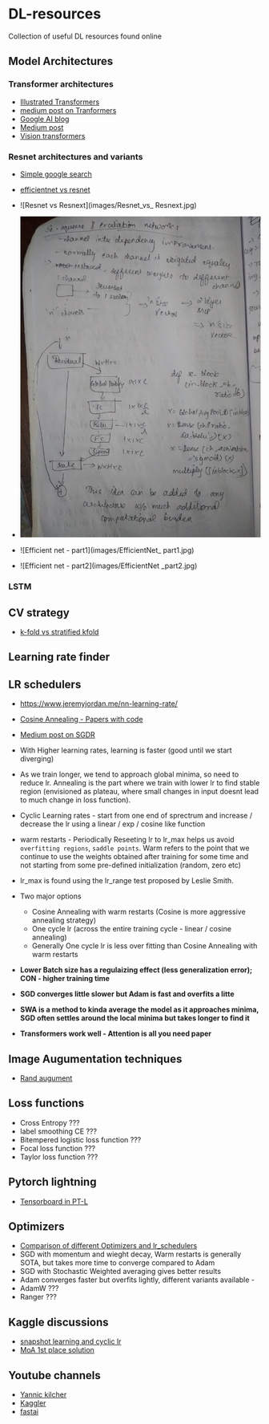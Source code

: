 # DL-resources
Collection of useful DL resources found online


## Model Architectures

### Transformer architectures
- [Illustrated Transformers](http://jalammar.github.io/illustrated-transformer/)
- [medium post on Tranformers](https://medium.com/inside-machine-learning/what-is-a-transformer-d07dd1fbec04)
- [Google AI blog](https://ai.googleblog.com/2017/08/transformer-novel-neural-network.html)
- [Medium post](https://towardsdatascience.com/attention-is-all-you-need-discovering-the-transformer-paper-73e5ff5e0634)
- [Vision transformers](https://towardsdatascience.com/are-you-ready-for-vision-transformer-vit-c9e11862c539)

### Resnet architectures and variants
- [Simple google search](https://www.google.com/search?q=resnest+vs+resnet&oq=resnest+vs+resnet&aqs=chrome..69i57.8285j0j1&sourceid=chrome&ie=UTF-8)
- [efficientnet vs resnet](https://www.google.com/search?sxsrf=ALeKk036AhcaMIAokeRmDgNNIimBiwpANA%3A1610412708874&ei=pPL8X-3rNIOO4-EPq4qzyAU&q=efficientnet+vs+resnet&oq=efficie&gs_lcp=CgZwc3ktYWIQAxgBMgsIABCxAxDJAxCRAjIECAAQQzIFCAAQkQIyBwgAELEDEEMyBAgAEEMyBwgAELEDEEMyAggAMgIIADICCAAyAggAOgQIABBHOgQIIxAnOggIABDJAxCRAjoICAAQsQMQgwE6DgguELEDEIMBEMcBEKMCOggILhCxAxCDAToFCAAQsQNQ7pUBWMSfAWDRqgFoAHAEeAGAAaYCiAGkBpIBBTYuMC4xmAEAoAEBqgEHZ3dzLXdpesgBCMABAQ&sclient=psy-ab)

- ![Resnet vs Resnext](images/Resnet_vs_ Resnext.jpg)
- ![Squeeze and excitation](images/squeeze_excitation.jpg)
- ![Efficient net - part1](images/EfficientNet_ part1.jpg)
- ![Efficient net - part2](images/EfficientNet _part2.jpg)

### LSTM



## CV strategy
- [k-fold vs stratified kfold](https://www.google.com/search?q=when+to+use+kfold+and+when+to+use+stratified+k+fold&oq=when+to+use+kfold+and+when+to+use+stratified+k+fold&aqs=chrome..69i57.12117j0j1&sourceid=chrome&ie=UTF-8)

## Learning rate finder


## LR schedulers
- https://www.jeremyjordan.me/nn-learning-rate/
- [Cosine Annealing - Papers with code](https://paperswithcode.com/method/cosine-annealing)
- [Medium post on SGDR](https://towardsdatascience.com/https-medium-com-reina-wang-tw-stochastic-gradient-descent-with-restarts-5f511975163)

- With Higher learning rates, learning is faster (good until we start diverging)
- As we train longer, we tend to approach global minima, so need to reduce lr. Annealing is the part where we train with lower lr to find stable region (envisioned as plateau, where small changes in input doesnt lead to much change in loss function).
- Cyclic Learning rates - start from one end of sprectrum and increase / decrease the lr using a linear / exp / cosine like function
- warm restarts - Periodically Reseeting lr to lr_max helps us avoid `overfitting regions`, `saddle points`. Warm refers to the point that we continue to use the weights obtained after training for some time and not starting from some pre-defined initialization (random, zero etc)
- lr_max is found using the lr_range test proposed by Leslie Smith. 
- Two major options 
	- Cosine Annealing with warm restarts (Cosine is more aggressive annealing strategy)
	- One cycle lr (across the entire training cycle - linear / cosine annealing)
	- Generally One cycle lr is less over fitting than Cosine Annealing with warm restarts

- **Lower Batch size has a regulaizing effect (less generalization error); CON - higher training time**
- **SGD converges little slower but Adam is fast and overfits a litte**
- **SWA is a method to kinda average the model as it approaches minima, SGD often settles around the local minima but takes longer to find it**
- **Transformers work well - Attention is all you need paper**

## Image Augumentation techniques
- [Rand augument](https://github.com/ildoonet/pytorch-randaugment)

## Loss functions
- Cross Entropy ???
- label smoothing CE ???
- Bitempered logistic loss function ???
- Focal loss function ???
- Taylor loss function ???


## Pytorch lightning
- [Tensorboard in PT-L](https://learnopencv.com/tensorboard-with-pytorch-lightning/)

## Optimizers

- [Comparison of different Optimizers and lr_schedulers](https://medium.com/vitalify-asia/whats-up-with-deep-learning-optimizers-since-adam-5c1d862b9db0)
- SGD with momentum and wieght decay, Warm restarts is generally SOTA, but takes more time to converge compared to Adam
- SGD with Stochastic Weighted averaging gives better results 
- Adam converges faster but overfits lightly, different variants available - 
- AdamW ???
- Ranger ???


## Kaggle discussions
- [snapshot learning and cyclic lr](https://www.kaggle.com/c/tgs-salt-identification-challenge/discussion/65347)
- [MoA 1st place solution](https://www.kaggle.com/c/lish-moa/discussion/201510#1102840)


## Youtube channels
- [Yannic kilcher](https://www.youtube.com/c/YannicKilcher/playlists)
- [Kaggler](https://www.youtube.com/channel/UCI8Y-po83Y4LLnIdAe_cmNA)
- [fastai ](https://www.youtube.com/channel/UCX7Y2qWriXpqocG97SFW2OQ)
